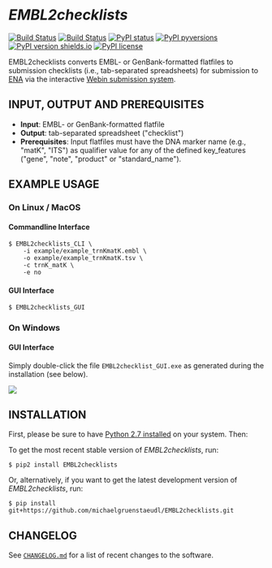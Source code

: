 *EMBL2checklists*
=================

[![Build Status](https://ci.appveyor.com/api/projects/status/github/michaelgruenstaeudl/EMBL2checklists?branch=master&svg=true)](https://ci.appveyor.com/api/projects/status/github/michaelgruenstaeudl/EMBL2checklists)
[![Build Status](https://travis-ci.com/michaelgruenstaeudl/EMBL2checklists.svg?branch=master)](https://travis-ci.com/michaelgruenstaeudl/EMBL2checklists)
[![PyPI status](https://img.shields.io/pypi/status/EMBL2checklists.svg)](https://pypi.python.org/pypi/EMBL2checklists/)
[![PyPI pyversions](https://img.shields.io/pypi/pyversions/EMBL2checklists.svg)](https://pypi.python.org/pypi/EMBL2checklists/)
[![PyPI version shields.io](https://img.shields.io/pypi/v/EMBL2checklists.svg)](https://pypi.python.org/pypi/EMBL2checklists/)
[![PyPI license](https://img.shields.io/pypi/l/EMBL2checklists.svg)](https://pypi.python.org/pypi/EMBL2checklists/)

EMBL2checklists converts EMBL- or GenBank-formatted flatfiles to submission checklists (i.e., tab-separated spreadsheets) for submission to [ENA](http://www.ebi.ac.uk/ena) via the interactive [Webin submission system](https://www.ebi.ac.uk/ena/submit/sra/#home).


<!---

## FEATURES
* Foo
* Bar
* Baz

-->


## INPUT, OUTPUT AND PREREQUISITES
* **Input**: EMBL- or GenBank-formatted flatfile
* **Output**: tab-separated spreadsheet ("checklist")
* **Prerequisites**: Input flatfiles must have the DNA marker name (e.g., "matK", "ITS") as qualifier value for any of the defined key_features ("gene", "note", "product" or "standard_name").


## EXAMPLE USAGE

### On Linux / MacOS

#### Commandline Interface
```
$ EMBL2checklists_CLI \
    -i example/example_trnKmatK.embl \
    -o example/example_trnKmatK.tsv \
    -c trnK_matK \
    -e no
```
#### GUI Interface
```
$ EMBL2checklists_GUI
```

### On Windows

#### GUI Interface
Simply double-click the file `EMBL2checklist_GUI.exe` as generated during the installation (see below).


![](images/EMBL2checklist_GUI.png)


## INSTALLATION
First, please be sure to have [Python 2.7 installed](https://www.python.org/downloads/) on your system. Then:

To get the most recent stable version of *EMBL2checklists*, run:

    $ pip2 install EMBL2checklists

Or, alternatively, if you want to get the latest development version of *EMBL2checklists*, run:

    $ pip install git+https://github.com/michaelgruenstaeudl/EMBL2checklists.git


<!---

## CITATION
Using EMBL2checklists in your research? Please cite it!

- Gruenstaeudl M., Hartmaring Y. (2018). paper_title_here. journal_title_here. https://doi.org/doi_address_here

```
@article{GruenstaeudlHartmaring2018,
  doi = {...},
  url = {...},
  year  = {2018},
  publisher = {...},
  author = {Michael Gruenstaeudl, Yannick Hartmaring},
  title = {...},
  journal = {...}
}
```

-->


## CHANGELOG
See [`CHANGELOG.md`](CHANGELOG.md) for a list of recent changes to the software.
